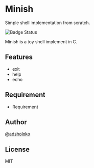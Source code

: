 # Minish

Simple shell implementation from scratch.

![Badge Status](https://ci-as-a-service)

Minish is a toy shell implement in C.

## Features

- exit
- help
- echo

## Requirement

- Requirement

## Author

[@adsholoko](https://twitter.com/adsholoko)

## License

MIT
